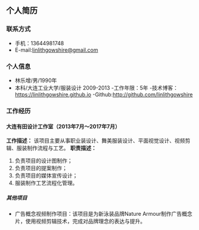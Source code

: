 
## 个人简历
### 联系方式
- 手机：13644981748
- E-mail:linlithgowshire@gmail.com

### 个人信息
- 林乐增/男/1990年
- 本科/大连工业大学/服装设计 2009-2013
-工作年限：5年
-技术博客：https://linlithgowshire.github.io
-Github:http://github.com/linlithgowshire

### 工作经历
#### 大连有田设计工作室（2013年7月～2017年7月）
**工作描述：**
该项目主要从事职业装设计、舞美服装设计、平面视觉设计、视频剪辑、服装制作流程与工艺。
**职责描述：**
1. 负责项目的设计图制作；
2. 负责项目的提案制作；
3. 负责项目的媒体宣传设计；
4. 服装制作工艺流程化管理。

##### 其他项目
- 广告概念视频制作项目：该项目是为新泳装品牌Nature Armour制作广告概念片，使用视频剪辑技术，完成对品牌理念的表达与提升。
